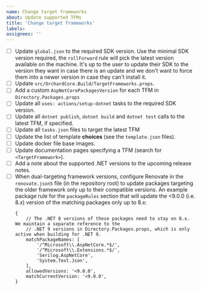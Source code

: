 ```yaml
---
name: Change target frameworks
about: Update supported TFMs
title: 'Change target frameworks'
labels: 
assignees: ''
---
```


- [ ] Update `global.json` to the required SDK version.
Use the minimal SDK version required, the `rollForward` rule will pick the latest version available on the machine. It's up to the user to update their SDK to the version they want in case there is an update and we don't want to force them into a newer version in case they can't install it.
- [ ] Update `src/OrchardCore.Build/TargetFrameworks.props`.
- [ ] Add a custom `AspNetCorePackagesVersion` for each TFM in `Directory.Packages.props`
- [ ] Update all `uses: actions/setup-dotnet` tasks to the required SDK version.
- [ ] Update all `dotnet publish`, `dotnet build` and `dotnet test` calls to the latest TFM, if specified.
- [ ] Update all `tasks.json` files to target the latest TFM
- [ ] Update the list of template **choices** (see the `template.json` files).
- [ ] Update docker file base images.
- [ ] Update documentation pages specifying a TFM (search for `<TargetFramework>`).
- [ ] Add a note about the supported .NET versions to the upcoming release notes.
- [ ] When dual-targeting framework versions, configure Renovate in the `renovate.json5` file (in the repository root) to update packages targeting the older framework only up to their compatible versions. An example package rule for the `packageRules` section that will update the <9.0.0 (i.e. 8.x) version of the matching packages only up to 8.x:
  ```json5
  {
      // The .NET 8 versions of these packages need to stay on 8.x. We maintain a separate reference to the 
      // .NET 9 versions in Directory.Packages.props, which is only active when building for .NET 9.
      matchPackageNames: [
          '/^Microsoft\\.AspNetCore.*$/',
          '/^Microsoft\\.Extensions.*$/',
          'Serilog.AspNetCore',
          'System.Text.Json',
      ],
      allowedVersions: '<9.0.0',
      matchCurrentVersion: '<9.0.0',
  }
  ```
